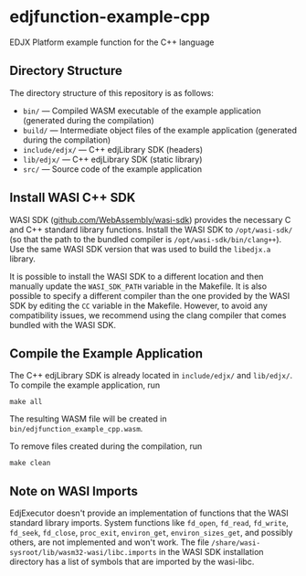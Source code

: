 # edjfunction-example-cpp

EDJX Platform example function for the C++ language

## Directory Structure

The directory structure of this repository is as follows:

- `bin/` &mdash; Compiled WASM executable of the example application
(generated during the compilation)
- `build/` &mdash; Intermediate object files of the example application
(generated during the compilation)
- `include/edjx/` &mdash; C++ edjLibrary SDK (headers)
- `lib/edjx/` &mdash; C++ edjLibrary SDK (static library)
- `src/` &mdash; Source code of the example application

## Install WASI C++ SDK

WASI SDK ([github.com/WebAssembly/wasi-sdk](https://github.com/WebAssembly/wasi-sdk))
provides the necessary C and C++ standard library functions. Install the
WASI SDK to `/opt/wasi-sdk/` (so that the path to the bundled compiler is
`/opt/wasi-sdk/bin/clang++`). Use the same WASI SDK version that was used
to build the `libedjx.a` library.

It is possible to install the WASI SDK to
a different location and then manually update the `WASI_SDK_PATH` variable in
the Makefile. It is also possible to specify a different compiler than
the one provided by the WASI SDK by editing the `CC` variable in the Makefile.
However, to avoid any compatibility issues, we recommend using the clang
compiler that comes bundled with the WASI SDK.

## Compile the Example Application

The C++ edjLibrary SDK is already located in `include/edjx/` and
`lib/edjx/`. To compile the example application, run

    make all

The resulting WASM file will be created in `bin/edjfunction_example_cpp.wasm`.

To remove files created during the compilation, run

    make clean

## Note on WASI Imports

EdjExecutor doesn't provide an implementation of functions that the
WASI standard library imports. System functions like `fd_open`, `fd_read`,
`fd_write`, `fd_seek`, `fd_close`, `proc_exit`, `environ_get`,
`environ_sizes_get`, and possibly others, are not implemented and won't work.
The file `/share/wasi-sysroot/lib/wasm32-wasi/libc.imports` in the WASI SDK
installation directory has a list of symbols that are imported by the wasi-libc.